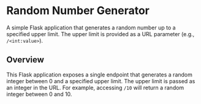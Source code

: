 # Random Number Generator

A simple Flask application that generates a random number up to a specified upper limit. The upper limit is provided as a URL parameter (e.g., `/<int:value>`).

## Overview

This Flask application exposes a single endpoint that generates a random integer between 0 and a specified upper limit. The upper limit is passed as an integer in the URL. For example, accessing `/10` will return a random integer between 0 and 10.


